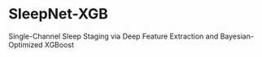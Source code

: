 # SleepNet-XGB
Single-Channel Sleep Staging via Deep Feature Extraction and Bayesian-Optimized XGBoost
